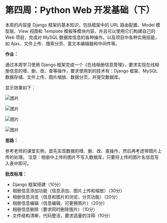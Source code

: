 # 第四周：Python Web 开发基础（下）

本周的内容是 Django 框架的基本知识，包括框架中的 URL 路由配置、Model 模型层、View 视图和 Template 模板等模块内容，并且可以使用它们构建自己的 Web 项目，完成对 MySQL 数据库信息的各种操作。以及项目中各种实用技能，如 Ajax、文件上传、搜索分页、富文本编辑器和中间件等。


**作业：**

通过本周学习使用 Django 框架完成一个《在线相册信息管理》，要求实现在线相册信息的增、删、改、查等操作，要求使用到的技术有：Django 框架、MySQL 数据存储、文件上传、图片缩放、数据分页，并提交数据库。

显示效果如下：

![图片](https://gitee.com/luhuadong/Python_Learning/raw/master/4th_week/images/homework_refer01.png)

![图片](https://gitee.com/luhuadong/Python_Learning/raw/master/4th_week/images/homework_refer02.png)

![图片](https://gitee.com/luhuadong/Python_Learning/raw/master/4th_week/images/homework_refer03.png)

![图片](https://gitee.com/luhuadong/Python_Learning/raw/master/4th_week/images/homework_refer04.png)

**思路：**

参考老师的课堂实例，首先实现数据的增、删、改、查操作，然后再考虑带图片上传的处理。
注意：相册中上传的图片不写入数据库，只要将上传的图片名信息写入表中即可。


**批改标准：**

 - Django 框架搭建（10分）
 - 相册信息添加功能（信息添加、图片上传和缩放）（30分）
 - 相册信息浏览（信息和图片的浏览，分页功能）（20分）
 - 相册信息编辑（信息编辑、可更换图片）（20分）
 - 相册信息删除（要求同时删除图片）（10分）
 - 文件结构清晰，代码整洁，要求适量的注释（10分）


